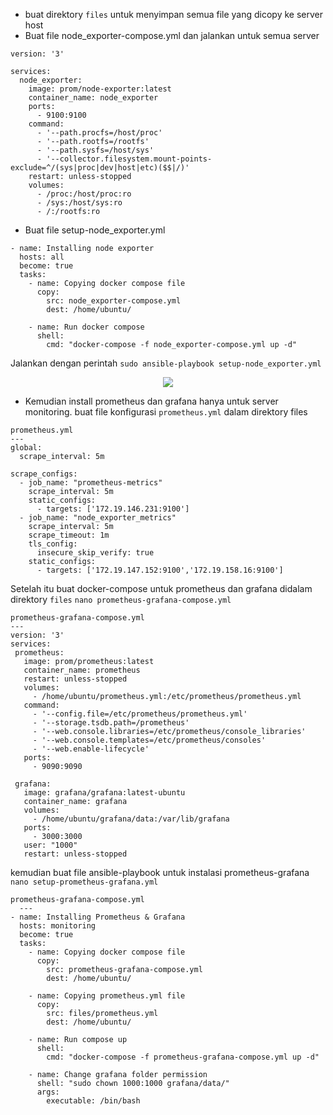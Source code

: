 - buat direktory `files` untuk menyimpan semua file yang dicopy ke server host
- Buat file node_exporter-compose.yml dan jalankan untuk semua server
```
version: '3'

services:
  node_exporter:
    image: prom/node-exporter:latest
    container_name: node_exporter
    ports:
      - 9100:9100
    command:
      - '--path.procfs=/host/proc'
      - '--path.rootfs=/rootfs'
      - '--path.sysfs=/host/sys'
      - '--collector.filesystem.mount-points-exclude=^/(sys|proc|dev|host|etc)($$|/)'
    restart: unless-stopped
    volumes:
      - /proc:/host/proc:ro
      - /sys:/host/sys:ro
      - /:/rootfs:ro    
```
- Buat file setup-node_exporter.yml
```
- name: Installing node exporter
  hosts: all
  become: true
  tasks:
    - name: Copying docker compose file
      copy:
        src: node_exporter-compose.yml
        dest: /home/ubuntu/

    - name: Run docker compose
      shell:
        cmd: "docker-compose -f node_exporter-compose.yml up -d"
```
Jalankan dengan perintah `sudo ansible-playbook setup-node_exporter.yml`
<p align="center">
    <img src="assets\ansiblenodeexporter.jpg" />
</p>

- Kemudian install prometheus dan grafana hanya untuk server monitoring. 
buat file konfigurasi `prometheus.yml` dalam direktory files 
```
prometheus.yml
---
global:
  scrape_interval: 5m

scrape_configs:
  - job_name: "prometheus-metrics"
    scrape_interval: 5m
    static_configs:
      - targets: ['172.19.146.231:9100']
  - job_name: "node_exporter_metrics"
    scrape_interval: 5m
    scrape_timeout: 1m
    tls_config:
      insecure_skip_verify: true
    static_configs:
      - targets: ['172.19.147.152:9100','172.19.158.16:9100']
 ```

Setelah itu buat docker-compose untuk prometheus dan grafana didalam direktory `files` `nano prometheus-grafana-compose.yml`
 ```
 prometheus-grafana-compose.yml
 ---
version: '3'
services:
  prometheus:
    image: prom/prometheus:latest
    container_name: prometheus
    restart: unless-stopped
    volumes:
      - /home/ubuntu/prometheus.yml:/etc/prometheus/prometheus.yml
    command:
      - '--config.file=/etc/prometheus/prometheus.yml'
      - '--storage.tsdb.path=/prometheus'
      - '--web.console.libraries=/etc/prometheus/console_libraries'
      - '--web.console.templates=/etc/prometheus/consoles'
      - '--web.enable-lifecycle'
    ports:
      - 9090:9090

  grafana:
    image: grafana/grafana:latest-ubuntu
    container_name: grafana
    volumes:
      - /home/ubuntu/grafana/data:/var/lib/grafana
    ports:
      - 3000:3000
    user: "1000"
    restart: unless-stopped
```

kemudian buat file ansible-playbook untuk instalasi prometheus-grafana `nano setup-prometheus-grafana.yml`
```
prometheus-grafana-compose.yml
  ---
- name: Installing Prometheus & Grafana
  hosts: monitoring
  become: true
  tasks:
    - name: Copying docker compose file
      copy:
        src: prometheus-grafana-compose.yml
        dest: /home/ubuntu/

    - name: Copying prometheus.yml file
      copy:
        src: files/prometheus.yml
        dest: /home/ubuntu/

    - name: Run compose up 
      shell:
        cmd: "docker-compose -f prometheus-grafana-compose.yml up -d"

    - name: Change grafana folder permission
      shell: "sudo chown 1000:1000 grafana/data/"
      args:
        executable: /bin/bash   
```